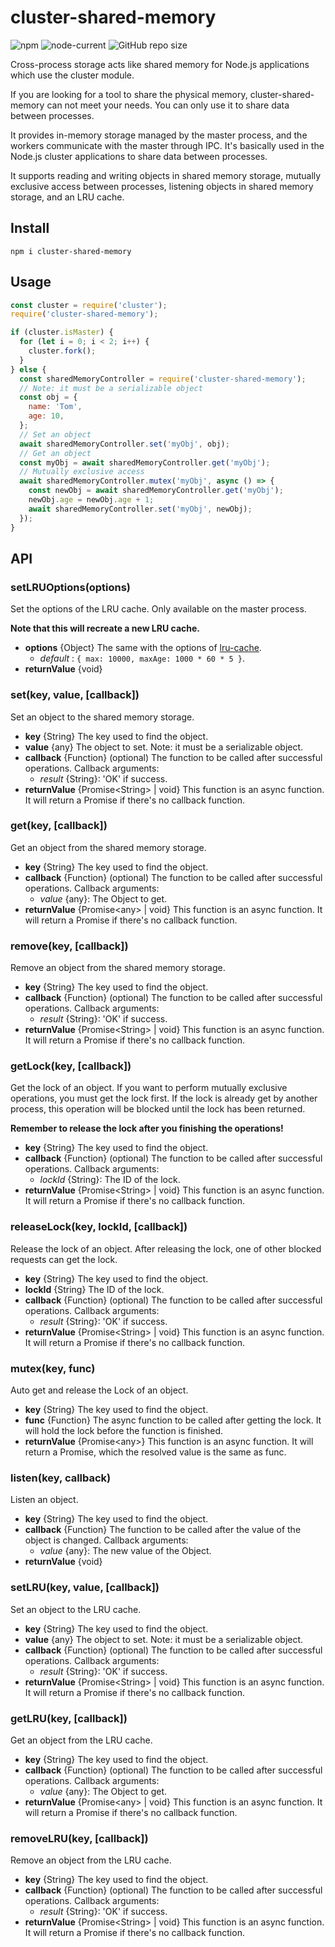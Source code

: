 # cluster-shared-memory
![npm](https://img.shields.io/npm/v/cluster-shared-memory)
![node-current](https://img.shields.io/node/v/cluster-shared-memory)
![GitHub repo size](https://img.shields.io/github/repo-size/FinalZJY/cluster-shared-memory)

Cross-process storage acts like shared memory for Node.js applications which use
the cluster module.

If you are looking for a tool to share the physical memory, cluster-shared-memory
can not meet your needs. You can only use it to share data between processes.

It provides in-memory storage managed by the master process, and 
the workers communicate with the master through IPC. It's basically used in 
the Node.js cluster applications to share data between processes.

It supports reading and writing objects in shared memory storage, mutually 
exclusive access between processes, listening objects in shared memory storage, 
and an LRU cache.

## Install
```shell
npm i cluster-shared-memory
```

## Usage
```javascript
const cluster = require('cluster');
require('cluster-shared-memory');

if (cluster.isMaster) {
  for (let i = 0; i < 2; i++) {
    cluster.fork();
  }
} else {
  const sharedMemoryController = require('cluster-shared-memory');
  // Note: it must be a serializable object
  const obj = {
    name: 'Tom',
    age: 10,
  };
  // Set an object
  await sharedMemoryController.set('myObj', obj);
  // Get an object
  const myObj = await sharedMemoryController.get('myObj');
  // Mutually exclusive access
  await sharedMemoryController.mutex('myObj', async () => {
    const newObj = await sharedMemoryController.get('myObj');
    newObj.age = newObj.age + 1;
    await sharedMemoryController.set('myObj', newObj);
  });
}
```

## API

### setLRUOptions(options)
Set the options of the LRU cache. Only available on the master process.

**Note that this will recreate a new LRU cache.**

- **options** {Object} The same with the options of 
  [lru-cache](https://github.com/isaacs/node-lru-cache).
    - _default_ : `{ max: 10000, maxAge: 1000 * 60 * 5 }`.
- **returnValue** {void} 

### set(key, value, [callback])
Set an object to the shared memory storage.

- **key** {String} The key used to find the object.
- **value** {any} The object to set. Note: it must be a serializable object.
- **callback** {Function} (optional) The function to be called after 
  successful operations. Callback arguments:
    - _result_ {String}: 'OK' if success.
- **returnValue** {Promise\<String\> | void} This function is an async function. 
  It will return a Promise if there's no callback function.

### get(key, [callback])
Get an object from the shared memory storage.

- **key** {String} The key used to find the object.
- **callback** {Function} (optional) The function to be called after
  successful operations. Callback arguments:
    - _value_ {any}: The Object to get.
- **returnValue** {Promise\<any\> | void} This function is an async function.
  It will return a Promise if there's no callback function.

### remove(key, [callback])
Remove an object from the shared memory storage.

- **key** {String} The key used to find the object.
- **callback** {Function} (optional) The function to be called after
  successful operations. Callback arguments:
    - _result_ {String}: 'OK' if success.
- **returnValue** {Promise\<String\> | void} This function is an async function.
  It will return a Promise if there's no callback function.

### getLock(key, [callback])
Get the lock of an object. If you want to perform mutually exclusive 
operations, you must get the lock first. If the lock is already get 
by another process, this operation will be blocked until the lock has 
been returned.

**Remember to release the lock after you finishing the operations!**

- **key** {String} The key used to find the object.
- **callback** {Function} (optional) The function to be called after
  successful operations. Callback arguments:
    - _lockId_ {String}: The ID of the lock.
- **returnValue** {Promise\<String\> | void} This function is an async function.
  It will return a Promise if there's no callback function.

### releaseLock(key, lockId, [callback])
Release the lock of an object. After releasing the lock, one of other 
blocked requests can get the lock.

- **key** {String} The key used to find the object.
- **lockId** {String} The ID of the lock.
- **callback** {Function} (optional) The function to be called after
  successful operations. Callback arguments:
    - _result_ {String}: 'OK' if success.
- **returnValue** {Promise\<String\> | void} This function is an async function.
  It will return a Promise if there's no callback function.

### mutex(key, func)
Auto get and release the Lock of an object.

- **key** {String} The key used to find the object.
- **func** {Function} The async function to be called after getting the lock. 
  It will hold the lock before the function is finished. 
- **returnValue** {Promise\<any\>} This function is an async function.
  It will return a Promise, which the resolved value is the same as func.

### listen(key, callback)
Listen an object.

- **key** {String} The key used to find the object.
- **callback** {Function} The function to be called after the value 
  of the object is changed. Callback arguments:
    - _value_ {any}: The new value of the Object.
- **returnValue** {void} 

### setLRU(key, value, [callback])
Set an object to the LRU cache.

- **key** {String} The key used to find the object.
- **value** {any} The object to set. Note: it must be a serializable object.
- **callback** {Function} (optional) The function to be called after
  successful operations. Callback arguments:
  - _result_ {String}: 'OK' if success.
- **returnValue** {Promise\<String\> | void} This function is an async function.
  It will return a Promise if there's no callback function.

### getLRU(key, [callback])
Get an object from the LRU cache.

- **key** {String} The key used to find the object.
- **callback** {Function} (optional) The function to be called after
  successful operations. Callback arguments:
  - _value_ {any}: The Object to get.
- **returnValue** {Promise\<any\> | void} This function is an async function.
  It will return a Promise if there's no callback function.

### removeLRU(key, [callback])
Remove an object from the LRU cache.

- **key** {String} The key used to find the object.
- **callback** {Function} (optional) The function to be called after
  successful operations. Callback arguments:
  - _result_ {String}: 'OK' if success.
- **returnValue** {Promise\<String\> | void} This function is an async function.
  It will return a Promise if there's no callback function.

